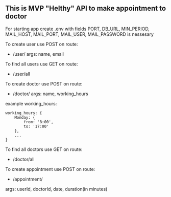 ## This is MVP "Helthy" API to make appointment to doctor

For starting app create .env with fields PORT, DB_URL, MIN_PERIOD, MAIL_HOST, MAIL_PORT, MAIL_USER, MAIL_PASSWORD is nessesary

To create user use POST on route:

- /user/
  args: name, email

To find all users use GET on route:

- /user/all

To create doctor use POST on route:

- /doctor/
  args: name, working_hours

example working_hours:

```
working_hours: {
    Monday: {
        from: '8:00',
        to: '17:00'
    },
    ...
}
```

To find all doctors use GET on route:

- /doctor/all

To create appointment use POST on route:

- /appointment/

args: userId, doctorId, date, duration(in minutes)

